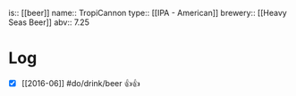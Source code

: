 is:: [[beer]]
name:: TropiCannon
type:: [[IPA - American]]
brewery:: [[Heavy Seas Beer]]
abv:: 7.25

# Log
- [x] [[2016-06]] #do/drink/beer 👍👍
